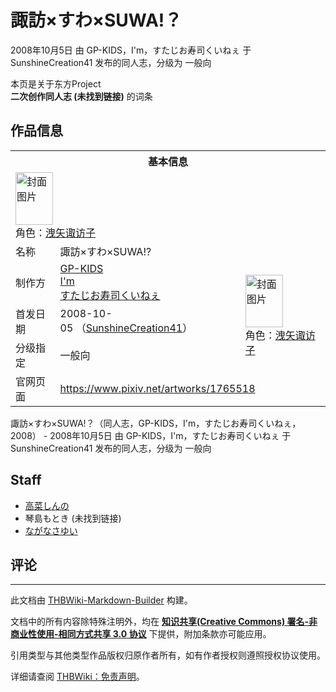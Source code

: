 # 諏訪×すわ×SUWA!？

<!-- source html: G:\repos\THBWiki-Markdown-Builder\THBWikiMarkdown\Temp\main\7\76\ns0%3A%E8%AB%8F%E8%A8%AA%C3%97%E3%81%99%E3%82%8F%C3%97SUWA%21%EF%BC%9F.html -->

2008年10月5日 由 GP-KIDS，I'm，すたじお寿司くいねぇ 于 SunshineCreation41 发布的同人志，分级为 一般向

本页是关于东方Project  
 **二次创作同人志 (未找到链接)** 的词条
## 作品信息

<table><tbody><tr><th colspan="3">基本信息</th></tr><tr><td class="cover-artwork-mobile" colspan="2"><a href="./文件-諏訪×すわ×SUWA!？封面.jpg.md" class="image" title="封面图片"><img alt="封面图片" src="https://upload.thwiki.cc/thumb/6/69/%E8%AB%8F%E8%A8%AA%C3%97%E3%81%99%E3%82%8F%C3%97SUWA%21%EF%BC%9F%E5%B0%81%E9%9D%A2.jpg/60px-%E8%AB%8F%E8%A8%AA%C3%97%E3%81%99%E3%82%8F%C3%97SUWA%21%EF%BC%9F%E5%B0%81%E9%9D%A2.jpg" decoding="async" loading="lazy" width="60" height="84" srcset="https://upload.thwiki.cc/thumb/6/69/%E8%AB%8F%E8%A8%AA%C3%97%E3%81%99%E3%82%8F%C3%97SUWA%21%EF%BC%9F%E5%B0%81%E9%9D%A2.jpg/90px-%E8%AB%8F%E8%A8%AA%C3%97%E3%81%99%E3%82%8F%C3%97SUWA%21%EF%BC%9F%E5%B0%81%E9%9D%A2.jpg 1.5x, https://upload.thwiki.cc/thumb/6/69/%E8%AB%8F%E8%A8%AA%C3%97%E3%81%99%E3%82%8F%C3%97SUWA%21%EF%BC%9F%E5%B0%81%E9%9D%A2.jpg/120px-%E8%AB%8F%E8%A8%AA%C3%97%E3%81%99%E3%82%8F%C3%97SUWA%21%EF%BC%9F%E5%B0%81%E9%9D%A2.jpg 2x" data-file-width="858" data-file-height="1200"></a><div class="cover-char">角色：<a href="./洩矢诹访子.md" title="洩矢诹访子">洩矢诹访子</a></div></td>
</tr><tr><td class="label">名称</td><td colspan="2"> 諏訪×すわ×SUWA!? </td></tr><tr><td class="label">制作方</td><td><a href="./GP-KIDS.md" title="GP-KIDS">GP-KIDS</a><br><a href="./I'm.md" title="I&#39;m">I'm</a><br><a href="/index.php?title=%E3%81%99%E3%81%9F%E3%81%98%E3%81%8A%E5%AF%BF%E5%8F%B8%E3%81%8F%E3%81%84%E3%81%AD%E3%81%87&amp;action=edit&amp;redlink=1" class="new" title="すたじお寿司くいねぇ（页面不存在）">すたじお寿司くいねぇ</a></td><td class="cover-artwork" rowspan="3" style="min-width:84px;"><a href="./文件-諏訪×すわ×SUWA!？封面.jpg.md" class="image" title="封面图片"><img alt="封面图片" src="https://upload.thwiki.cc/thumb/6/69/%E8%AB%8F%E8%A8%AA%C3%97%E3%81%99%E3%82%8F%C3%97SUWA%21%EF%BC%9F%E5%B0%81%E9%9D%A2.jpg/60px-%E8%AB%8F%E8%A8%AA%C3%97%E3%81%99%E3%82%8F%C3%97SUWA%21%EF%BC%9F%E5%B0%81%E9%9D%A2.jpg" decoding="async" loading="lazy" width="60" height="84" srcset="https://upload.thwiki.cc/thumb/6/69/%E8%AB%8F%E8%A8%AA%C3%97%E3%81%99%E3%82%8F%C3%97SUWA%21%EF%BC%9F%E5%B0%81%E9%9D%A2.jpg/90px-%E8%AB%8F%E8%A8%AA%C3%97%E3%81%99%E3%82%8F%C3%97SUWA%21%EF%BC%9F%E5%B0%81%E9%9D%A2.jpg 1.5x, https://upload.thwiki.cc/thumb/6/69/%E8%AB%8F%E8%A8%AA%C3%97%E3%81%99%E3%82%8F%C3%97SUWA%21%EF%BC%9F%E5%B0%81%E9%9D%A2.jpg/120px-%E8%AB%8F%E8%A8%AA%C3%97%E3%81%99%E3%82%8F%C3%97SUWA%21%EF%BC%9F%E5%B0%81%E9%9D%A2.jpg 2x" data-file-width="858" data-file-height="1200"></a><div class="cover-char">角色：<a href="./洩矢诹访子.md" title="洩矢诹访子">洩矢诹访子</a></div></td>
</tr><tr><td class="label">首发日期</td><td>2008-10-05&#160;（<a href="/展会作品列表?e=SunshineCreation%2341">SunshineCreation41</a>）</td></tr><tr><td class="label">分级指定</td><td>一般向</td></tr>
<tr><td class="label">官网页面</td><td colspan="2"><a rel="nofollow" class="external free" href="https://www.pixiv.net/artworks/1765518">https://www.pixiv.net/artworks/1765518</a></td></tr></tbody></table>

諏訪×すわ×SUWA!？（同人志，GP-KIDS，I'm，すたじお寿司くいねぇ，2008） - 2008年10月5日 由 GP-KIDS，I'm，すたじお寿司くいねぇ 于 SunshineCreation41 发布的同人志，分级为 一般向
## Staff
- [高菜しんの](./高菜しんの.md)
- 琴島もとき (未找到链接)
- [ながなさゆい](./ながなさゆい.md)

## 评论




---

此文档由 [THBWiki-Markdown-Builder](https://github.com/Delsin-Yu/THBWiki-Markdown-Builder) 构建。

文档中的所有内容除特殊注明外，均在 [**知识共享(Creative Commons) 署名-非商业性使用-相同方式共享 3.0 协议**](https://creativecommons.org/licenses/by-sa/3.0/deed.zh-hans) 下提供，附加条款亦可能应用。

引用类型与其他类型作品版权归原作者所有，如有作者授权则遵照授权协议使用。

详细请查阅 [THBWiki：免责声明](https://thbwiki.cc/THBWiki:%E5%85%8D%E8%B4%A3%E5%A3%B0%E6%98%8E)。

